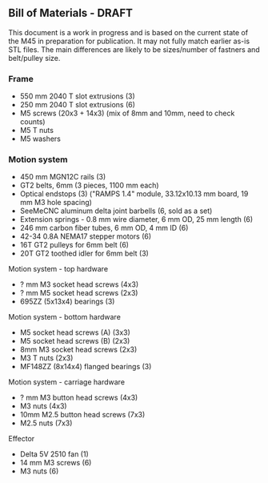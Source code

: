 
## Bill of Materials - DRAFT

This document is a work in progress and is based on the current state
of the M45 in preparation for publication. It may not fully match
earlier as-is STL files. The main differences are likely to be
sizes/number of fastners and belt/pulley size.

### Frame

- 550 mm 2040 T slot extrusions (3)
- 250 mm 2040 T slot extrusions (6)
- M5 screws (20x3 + 14x3) (mix of 8mm and 10mm, need to check counts)
- M5 T nuts
- M5 washers

### Motion system

- 450 mm MGN12C rails (3)
- GT2 belts, 6mm (3 pieces, 1100 mm each)
- Optical endstops (3) ("RAMPS 1.4" module, 33.12x10.13 mm board, 19 mm M3 hole spacing)
- SeeMeCNC aluminum delta joint barbells (6, sold as a set)
- Extension springs - 0.8 mm wire diameter, 6 mm OD, 25 mm length (6)
- 246 mm carbon fiber tubes, 6 mm OD, 4 mm ID (6)
- 42-34 0.8A NEMA17 stepper motors (6)
- 16T GT2 pulleys for 6mm belt (6)
- 20T GT2 toothed idler for 6mm belt (3)

Motion system - top hardware

- ? mm M3 socket head screws (4x3)
- ? mm M5 socket head screws (2x3)
- 695ZZ (5x13x4) bearings (3)

Motion system - bottom hardware

- M5 socket head screws (A) (3x3)
- M5 socket head screws (B) (2x3)
- 8mm M3 socket head screws (2x3)
- M3 T nuts (2x3)
- MF148ZZ (8x14x4) flanged bearings (3)

Motion system - carriage hardware

- ? mm M3 button head screws (4x3)
- M3 nuts (4x3)
- 10mm M2.5 button head screws (7x3)
- M2.5 nuts (7x3)

Effector

- Delta 5V 2510 fan (1)
- 14 mm M3 screws (6)
- M3 nuts (6)

